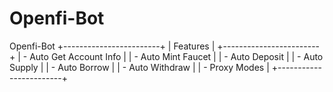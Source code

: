 # Openfi-Bot

Openfi-Bot
+------------------------+ | Features | +------------------------+ | - Auto Get Account Info | | - Auto Mint Faucet | | - Auto Deposit | | - Auto Supply | | - Auto Borrow | | - Auto Withdraw | | - Proxy Modes | +------------------------+
